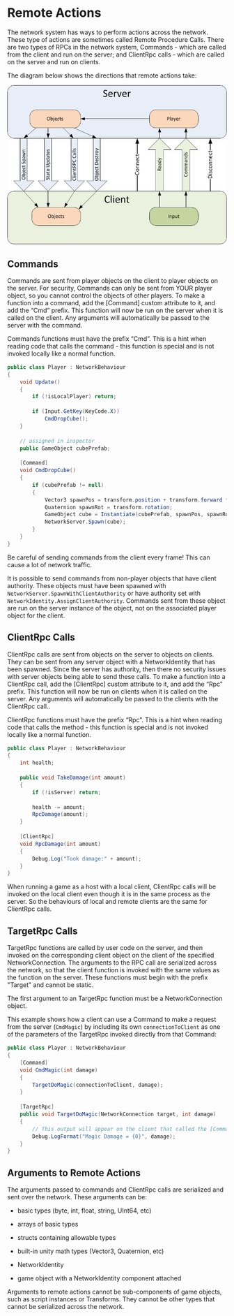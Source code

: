 # Remote Actions

The network system has ways to perform actions across the network. These type of actions are sometimes called Remote Procedure Calls. There are two types of RPCs in the network system, Commands - which are called from the client and run on the server; and ClientRpc calls - which are called on the server and run on clients.

The diagram below shows the directions that remote actions take:

![Data Flow Graph](UNetDirections.jpg)

## Commands

Commands are sent from player objects on the client to player objects on the server. For security, Commands can only be sent from YOUR player object, so you cannot control the objects of other players. To make a function into a command, add the [Command] custom attribute to it, and add the “Cmd” prefix. This function will now be run on the server when it is called on the client. Any arguments will automatically be passed to the server with the command.

Commands functions must have the prefix “Cmd”. This is a hint when reading code that calls the command - this function is special and is not invoked locally like a normal function.

``` cs
public class Player : NetworkBehaviour
{
    void Update()
    {
        if (!isLocalPlayer) return;

        if (Input.GetKey(KeyCode.X))
            CmdDropCube();
    }

    // assigned in inspector
    public GameObject cubePrefab;

    [Command]
    void CmdDropCube()
    {
        if (cubePrefab != null)
        {
            Vector3 spawnPos = transform.position + transform.forward * 2;
            Quaternion spawnRot = transform.rotation;
            GameObject cube = Instantiate(cubePrefab, spawnPos, spawnRot);
            NetworkServer.Spawn(cube);
        }
    }
}
```

Be careful of sending commands from the client every frame! This can cause a lot of network traffic.

It is possible to send commands from non-player objects that have client authority. These objects must have been spawned with `NetworkServer.SpawnWithClientAuthority` or have authority set with `NetworkIdentity.AssignClientAuthority`. Commands sent from these object are run on the server instance of the object, not on the associated player object for the client.

## ClientRpc Calls

ClientRpc calls are sent from objects on the server to objects on clients. They can be sent from any server object with a NetworkIdentity that has been spawned. Since the server has authority, then there no security issues with server objects being able to send these calls. To make a function into a ClientRpc call, add the [ClientRpc] custom attribute to it, and add the “Rpc” prefix. This function will now be run on clients when it is called on the server. Any arguments will automatically be passed to the clients with the ClientRpc call..

ClientRpc functions must have the prefix “Rpc”. This is a hint when reading code that calls the method - this function is special and is not invoked locally like a normal function.

``` cs
public class Player : NetworkBehaviour
{
    int health;

    public void TakeDamage(int amount)
    {
        if (!isServer) return;

        health -= amount;
        RpcDamage(amount);
    }

    [ClientRpc]
    void RpcDamage(int amount)
    {
        Debug.Log("Took damage:" + amount);
    }
}
```

When running a game as a host with a local client, ClientRpc calls will be invoked on the local client even though it is in the same process as the server. So the behaviours of local and remote clients are the same for ClientRpc calls.

## TargetRpc Calls

TargetRpc functions are called by user code on the server, and then invoked on the corresponding client object on the client of the specified NetworkConnection. The arguments to the RPC call are serialized across the network, so that the client function is invoked with the same values as the function on the server. These functions must begin with the prefix "Target" and cannot be static.

The first argument to an TargetRpc function must be a NetworkConnection object.

This example shows how a client can use a Command to make a request from the server (`CmdMagic`) by including its own `connectionToClient` as one of the parameters of the TargetRpc invoked directly from that Command:

``` cs
public class Player : NetworkBehaviour
{
    [Command]
    void CmdMagic(int damage)
    {
        TargetDoMagic(connectionToClient, damage);
    }

    [TargetRpc]
    public void TargetDoMagic(NetworkConnection target, int damage)
    {
        // This output will appear on the client that called the [Command] above
        Debug.LogFormat("Magic Damage = {0}", damage);
    }
}
```

## Arguments to Remote Actions

The arguments passed to commands and ClientRpc calls are serialized and sent over the network. These arguments can be:

-   basic types (byte, int, float, string, UInt64, etc)

-   arrays of basic types

-   structs containing allowable types

-   built-in unity math types (Vector3, Quaternion, etc)

-   NetworkIdentity

-   game object with a NetworkIdentity component attached

Arguments to remote actions cannot be sub-components of game objects, such as script instances or Transforms. They cannot be other types that cannot be serialized across the network.
